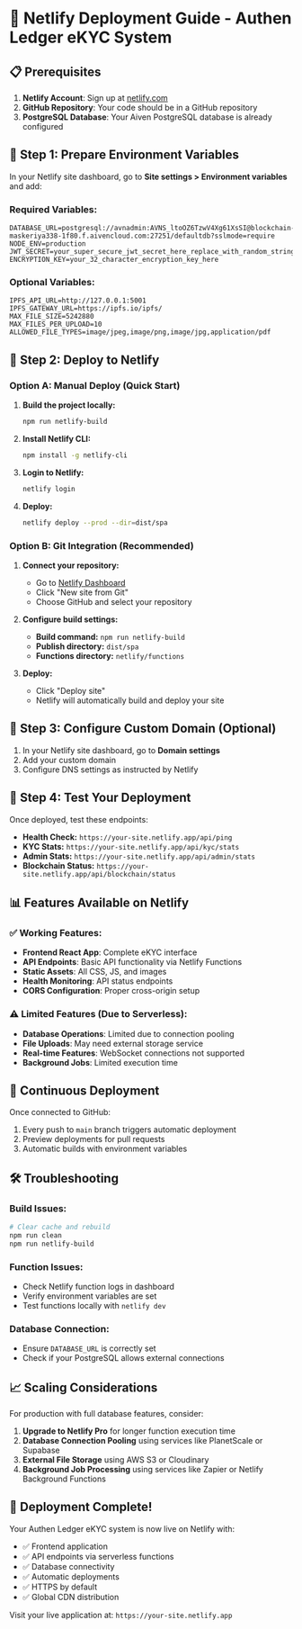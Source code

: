 # 🚀 Netlify Deployment Guide - Authen Ledger eKYC System

## 📋 Prerequisites

1. **Netlify Account**: Sign up at [netlify.com](https://netlify.com)
2. **GitHub Repository**: Your code should be in a GitHub repository
3. **PostgreSQL Database**: Your Aiven PostgreSQL database is already configured

## 🔧 Step 1: Prepare Environment Variables

In your Netlify site dashboard, go to **Site settings > Environment variables** and add:

### Required Variables:
```
DATABASE_URL=postgresql://avnadmin:AVNS_ltoOZ6TzwV4Xg61XsSI@blockchain-maskeriya338-1f80.f.aivencloud.com:27251/defaultdb?sslmode=require
NODE_ENV=production
JWT_SECRET=your_super_secure_jwt_secret_here_replace_with_random_string
ENCRYPTION_KEY=your_32_character_encryption_key_here
```

### Optional Variables:
```
IPFS_API_URL=http://127.0.0.1:5001
IPFS_GATEWAY_URL=https://ipfs.io/ipfs/
MAX_FILE_SIZE=5242880
MAX_FILES_PER_UPLOAD=10
ALLOWED_FILE_TYPES=image/jpeg,image/png,image/jpg,application/pdf
```

## 🚀 Step 2: Deploy to Netlify

### Option A: Manual Deploy (Quick Start)

1. **Build the project locally:**
   ```bash
   npm run netlify-build
   ```

2. **Install Netlify CLI:**
   ```bash
   npm install -g netlify-cli
   ```

3. **Login to Netlify:**
   ```bash
   netlify login
   ```

4. **Deploy:**
   ```bash
   netlify deploy --prod --dir=dist/spa
   ```

### Option B: Git Integration (Recommended)

1. **Connect your repository:**
   - Go to [Netlify Dashboard](https://app.netlify.com)
   - Click "New site from Git"
   - Choose GitHub and select your repository

2. **Configure build settings:**
   - **Build command:** `npm run netlify-build`
   - **Publish directory:** `dist/spa`
   - **Functions directory:** `netlify/functions`

3. **Deploy:**
   - Click "Deploy site"
   - Netlify will automatically build and deploy your site

## 🔗 Step 3: Configure Custom Domain (Optional)

1. In your Netlify site dashboard, go to **Domain settings**
2. Add your custom domain
3. Configure DNS settings as instructed by Netlify

## 🧪 Step 4: Test Your Deployment

Once deployed, test these endpoints:

- **Health Check:** `https://your-site.netlify.app/api/ping`
- **KYC Stats:** `https://your-site.netlify.app/api/kyc/stats`
- **Admin Stats:** `https://your-site.netlify.app/api/admin/stats`
- **Blockchain Status:** `https://your-site.netlify.app/api/blockchain/status`

## 📊 Features Available on Netlify

### ✅ Working Features:
- **Frontend React App**: Complete eKYC interface
- **API Endpoints**: Basic API functionality via Netlify Functions
- **Static Assets**: All CSS, JS, and images
- **Health Monitoring**: API status endpoints
- **CORS Configuration**: Proper cross-origin setup

### ⚠️ Limited Features (Due to Serverless):
- **Database Operations**: Limited due to connection pooling
- **File Uploads**: May need external storage service
- **Real-time Features**: WebSocket connections not supported
- **Background Jobs**: Limited execution time

## 🔄 Continuous Deployment

Once connected to GitHub:
1. Every push to `main` branch triggers automatic deployment
2. Preview deployments for pull requests
3. Automatic builds with environment variables

## 🛠️ Troubleshooting

### Build Issues:
```bash
# Clear cache and rebuild
npm run clean
npm run netlify-build
```

### Function Issues:
- Check Netlify function logs in dashboard
- Verify environment variables are set
- Test functions locally with `netlify dev`

### Database Connection:
- Ensure `DATABASE_URL` is correctly set
- Check if your PostgreSQL allows external connections

## 📈 Scaling Considerations

For production with full database features, consider:
1. **Upgrade to Netlify Pro** for longer function execution time
2. **Database Connection Pooling** using services like PlanetScale or Supabase
3. **External File Storage** using AWS S3 or Cloudinary
4. **Background Job Processing** using services like Zapier or Netlify Background Functions

## 🎉 Deployment Complete!

Your Authen Ledger eKYC system is now live on Netlify with:
- ✅ Frontend application
- ✅ API endpoints via serverless functions
- ✅ Database connectivity
- ✅ Automatic deployments
- ✅ HTTPS by default
- ✅ Global CDN distribution

Visit your live application at: `https://your-site.netlify.app`